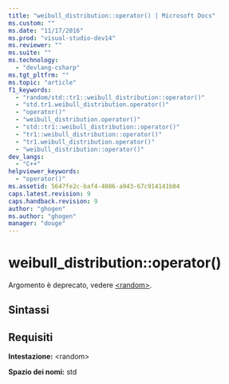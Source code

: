 ```yaml
---
title: "weibull_distribution::operator() | Microsoft Docs"
ms.custom: ""
ms.date: "11/17/2016"
ms.prod: "visual-studio-dev14"
ms.reviewer: ""
ms.suite: ""
ms.technology: 
  - "devlang-csharp"
ms.tgt_pltfrm: ""
ms.topic: "article"
f1_keywords: 
  - "random/std::tr1::weibull_distribution::operator()"
  - "std.tr1.weibull_distribution.operator()"
  - "operator()"
  - "weibull_distribution.operator()"
  - "std::tr1::weibull_distribution::operator()"
  - "tr1::weibull_distribution::operator()"
  - "tr1.weibull_distribution.operator()"
  - "weibull_distribution::operator()"
dev_langs: 
  - "C++"
helpviewer_keywords: 
  - "operator()"
ms.assetid: 5647fe2c-baf4-4086-a943-67c914141b04
caps.latest.revision: 9
caps.handback.revision: 9
author: "ghogen"
ms.author: "ghogen"
manager: "douge"
---
```

# weibull_distribution::operator()
Argomento è deprecato, vedere [\<random\>](../Topic/%3Crandom%3E.md).  
  
## Sintassi  
  
## Requisiti  
 **Intestazione:** \<random\>  
  
 **Spazio dei nomi:** std